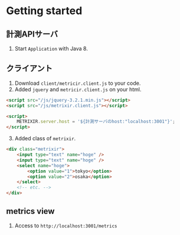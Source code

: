 # Getting started
## 計測APIサーバ
1. Start `Application` with Java 8.

## クライアント
1. Download `client/metricir.client.js` to your code.
2. Added `jquery` and `metricir.client.js` on your html.

```html
<script src="/js/jquery-3.2.1.min.js"></script>
<script src="/js/metrixir.client.js"></script>

<script>
    METRIXIR.server.host = '${計測サーバのhost:"localhost:3001"}';
</script>
```
3. Added class of `metrixir`.

```html
<div class="metrixir">
    <input type="text" name="hoge" />
    <input type="text" name="hoge" />
    <select name="hoge">
        <option value="1">tokyo</option>
        <option value="2">osaka</option>
    </select>
    <!-- etc. -->
</div>
```

## metrics view
1. Access to `http://localhost:3001/metrics`
